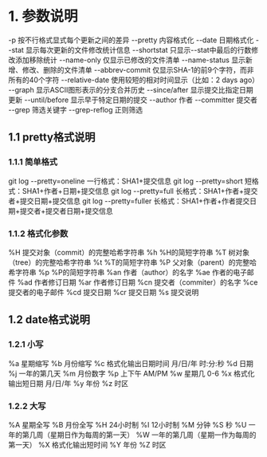 # 1. 参数说明

-p                  按不行格式显式每个更新之间的差异
--pretty            内容格式化
--date              日期格式化
--stat              显示每次更新的文件修改统计信息
--shortstat         只显示--stat中最后的行数修改添加移除统计
--name-only         仅显示已修改的文件清单
--name-status       显示新增、修改、删除的文件清单
--abbrev-commit     仅显示SHA-1的前9个字符，而非所有的40个字符
--relative-date     使用较短的相对时间显示（比如：2 days ago）
--graph             显示ASCII图形表示的分支合并历史
--since/after       显示提交比指定日期更新
--until/before      显示早于特定日期的提交
--author            作者
--committer         提交者
--grep              筛选关键字
--grep-reflog       正则筛选

## 1.1 pretty格式说明

### 1.1.1 简单格式

git log --pretty=oneline    一行格式：SHA1+提交信息
git log --pretty=short      短格式：SHA1+作者+日期+提交信息
git log --pretty=full       长格式：SHA1+作者+提交者+提交日期+提交信息
git log --pretty=fuller     长格式：SHA1+作者+作者提交日期+提交者+提交者日期+提交信息

### 1.1.2 格式化参数

%H  提交对象（commit）的完整哈希字符串
%h  %H的简短字符串
%T  树对象（tree）的完整哈希字符串
%t  %T的简短字符串
%P  父对象（parent）的完整哈希字符串
%p  %P的简短字符串
%an 作者（author）的名字
%ae 作者的电子邮件
%ad 作者修订日期
%ar 作者修订日期
%cn 提交者（commiter）的名字
%ce 提交者的电子邮件
%cd 提交日期
%cr 提交日期
%s  提交说明

## 1.2 date格式说明

### 1.2.1 小写

%a  星期缩写
%b  月份缩写
%c  格式化输出日期时间 月/日/年 时:分:秒
%d  日期
%j  一年的第几天
%m  月份数字
%p  上下午 AM/PM
%w  星期几 0-6
%x  格式化输出短日期 月/日/年
%y  年份
%z  时区

### 1.2.2 大写

%A  星期全写
%B  月份全写
%H  24小时制
%I  12小时制
%M  分钟
%S  秒
%U  一年的第几周（星期日作为每周的第一天）
%W  一年的第几周（星期一作为每周的第一天）
%X  格式化输出短时间
%Y  年份
%Z  时区

